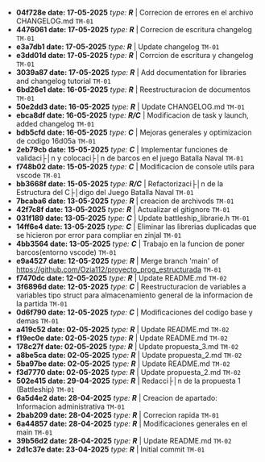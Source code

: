 
- **04f728e date: 17-05-2025** _type: **R**_ | Correcion de errores en el archivo CHANGELOG.md `TM-01`
- **4476061 date: 17-05-2025** _type: **R**_ | Correcion de escritura changelog `TM-01`
- **e3a7db1 date: 17-05-2025** _type: **R**_ | Update changelog `TM-01`
- **e3dd01d date: 17-05-2025** _type: **R**_ | Corrcion de escritura y changelog `TM-01`
- **3039a87 date: 17-05-2025** _type: **R**_ | Add documentation for libraries and changelog tutorial `TM-01`
- **6bd26e1 date: 16-05-2025** _type: **R**_ | Reestructuracion de documentos `TM-01`
- **50e2dd3 date: 16-05-2025** _type: **R**_ | Update CHANGELOG.md `TM-01`
- **ebca8df date: 16-05-2025** _type: **R/C**_ | Modificacion de task y launch, added changelog `TM-01`
- **bdb5cfd date: 16-05-2025** _type: **C**_ | Mejoras generales y optimizacion de codigo 16d05a `TM-01`
- **2eb79cb date: 15-05-2025** _type: **C**_ | Implementar funciones de validaci├│n y colocaci├│n de barcos en el juego Batalla Naval `TM-01`
- **f748b02 date: 15-05-2025** _type: **C**_ | Modificacion de console utils para vscode `TM-01`
- **bb3668f date: 15-05-2025** _type: **R/C**_ | Refactorizaci├│n de la Estructura del C├│digo del Juego Batalla Naval `TM-01`
- **7bcaba6 date: 13-05-2025** _type: **R**_ | creacion de archivods `TM-01`
- **42f7c8f date: 13-05-2025** _type: **R**_ | Actualizar el gitignore `TM-01`
- **031f189 date: 13-05-2025** _type: **C**_ | Update battleship_librarie.h `TM-01`
- **14ff6e4 date: 13-05-2025** _type: **C**_ | Eliminar las librerias duplicadas que se hicieron por error para compliar en zinjal `TM-01`
- **4bb3564 date: 13-05-2025** _type: **C**_ | Trabajo en la funcion de poner barcos(entorno vscode) `TM-01`
- **e9a4527 date: 12-05-2025** _type: **R**_ | Merge branch 'main' of https://github.com/Ozia112/proyecto_prog_estructurada `TM-01`
- **f7470dc date: 12-05-2025** _type: **R**_ | Update README.md `TM-02`
- **3f6896d date: 12-05-2025** _type: **C**_ | Reestructuracion de variables a variables tipo struct para almacenamiento general de la informacion de la partida `TM-01`
- **0d6f790 date: 12-05-2025** _type: **C**_ | Modificaciones del codigo base y demas `TM-01`
- **a419c52 date: 02-05-2025** _type: **R**_ | Update README.md `TM-02`
- **f19ec0e date: 02-05-2025** _type: **R**_ | Update README.md `TM-02`
- **178c27f date: 02-05-2025** _type: **R**_ | Update propuesta_3.md `TM-02`
- **a8be5ca date: 02-05-2025** _type: **R**_ | Update propuesta_2.md `TM-02`
- **5ba97be date: 02-05-2025** _type: **R**_ | Update README.md `TM-02`
- **f3d7770 date: 02-05-2025** _type: **R**_ | Update propuesta_2.md `TM-02`
- **502e415 date: 29-04-2025** _type: **R**_ | Redacci├│n de la propuesta 1 (Battleship) `TM-01`
- **6a5d4e2 date: 28-04-2025** _type: **R**_ | Creacion de apartado: Informacion administrativa `TM-01`
- **2bab209 date: 28-04-2025** _type: **R**_ | Correcion rapida `TM-01`
- **6a44857 date: 28-04-2025** _type: **R**_ | Modificaciones generales en el main `TM-01`
- **39b56d2 date: 28-04-2025** _type: **R**_ | Update README.md `TM-02`
- **2d1c37e date: 23-04-2025** _type: **R**_ | Initial commit `TM-01`
